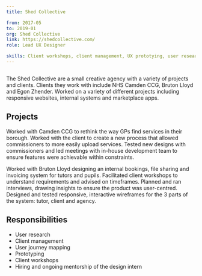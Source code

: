 ```yaml
---
title: Shed Collective

from: 2017-05
to: 2019-01
org: Shed Collective
link: https://shedcollective.com/ 
role: Lead UX Designer

skills: Client workshops, client management, UX prototying, user research and testing, user journey mapping, mentorship
---
```


<img src="logo-shed.png" class="cvlogo" alt=''></img>

<div>
The Shed Collective are a small creative agency with a variety of projects and clients. Clients they work with include NHS Camden CCG, Bruton Lloyd and Egon Zhender. Worked on a variety of different projects including responsive websites, internal systems and marketplace apps. 

<h2>Projects</h2>
Worked with Camden CCG to rethink the way GPs find services in their borough. Worked with the client to create a new process that allowed commissioners to more easily upload services. Tested new designs with commissioners and led meetings with in-house development team to ensure features were achievable within constraints.

<p>Worked with Bruton Lloyd designing an internal bookings, file sharing and invoicing system for tutors and pupils. Facilitated client workshops to understand requirements and advised on timeframes. Planned and ran interviews, drawing insights to ensure the product was user-centred. Designed and tested responsive, interactive wireframes for the 3 parts of the system: tutor, client and agency.</p>

<h2>Responsibilities</h2>
<ul>
<li>User research</li>
<li>Client management</li>
<li>User journey mapping</li>
<li>Prototyping</li>
<li>Client workshops</li>
<li>Hiring and ongoing mentorship of the design intern</li>
</ul>

</div>